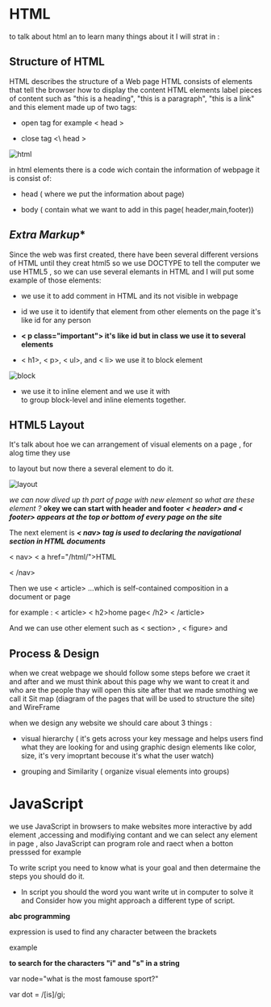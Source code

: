 # HTML

to talk about html an to learn many things about it I will strat in :

## Structure of HTML

HTML  describes the structure of a Web page HTML consists of elements that tell the browser how to display the content HTML elements label pieces of content such as "this is a heading", "this is a paragraph", "this is a link"
and this element made up of two tags:

+ open tag for example < head > 


+ close tag <\ head >

![html](https://2.bp.blogspot.com/-jcA8SUA2c84/WLQ_CQfEBII/AAAAAAAAA-4/mJYUZIVzi8kv0AtJS_9zwRgWoWANM1e7ACLcB/s1600/httpatomoreillycomsourceoreillyimages1495727.png)
 

in html elements there is a code wich contain the information of webpage it is consist of:

+ head ( where we put the information about page)

+ body ( contain what we want to add in this page( header,main,footer))


## ***Extra Markup****

Since the web was first created, there have been several different versions of HTML until they creat html5
so we use DOCTYPE to tell the computer we use HTML5 , so we can use several elemants in HTML and I will put some example of those elements:


+ ***<!-- comment goes here -->*** we use it to add comment in HTML and its not visible in webpage

+ **<p id="one">** id we use it to  identify that element from other elements on the page it's like id for any person

+ **< p class="important"> it's like id but in class we use it to several elements** 

+ < h1>, < p>, < ul>, and < li>  we use it to block element 

![block](https://media.gcflearnfree.org/content/5e82363212da9215e057b928_03_30_2020/block_vs_inline_diagram.png)

+ **<span>** we use it to inline element and we use it with <div> to  group 
block-level and inline elements together.


## HTML5 Layout

It's talk about hoe we can  arrangement of visual elements on a page , for alog time they use <div> to layout 
but now there a several element to do it.

![layout](https://th.bing.com/th/id/OIP.rc_bbty8s8MrG92dCHTymwHaFu?pid=ImgDet&rs=1)



*we can now dived up th part of page with new element so what are these element ?*
**okey we can start with header and footer**
***< header> and < footer>  appears at the top or bottom of every page on the 
site***

The next element is ***< nav> tag is used to declaring the navigational section in HTML documents***

< nav>
  < a href="/html/">HTML</a> 
 
< /nav>


Then we use < article> ...which is  self-contained composition in a document or page

for example :
 < article>
< h2>home page< /h2>
< /article>

And we can use other element such as < section> , < figure> and <div> 



## Process & Design

when we creat webpage we should follow some steps before we craet it and after
and we must think about this page why we want to creat it and who are the people thay will open this site
after that we made smothing we call it Sit map (diagram of the pages that will be used to structure the site)
and WireFrame


when we design any website we should care about 3 things :

+ visual hierarchy ( it's gets across your key message and helps users find what they are looking for and using graphic design elements like color, size,
 it's very imoprtant becouse it's what the user watch)

+ grouping and Similarity ( organize visual elements into groups)





# JavaScript
 
 we use JavaScript in browsers to make websites more interactive by add element ,accessing and modifiying contant
 and we can select any element in page , also JavaScript can program role and raect when a botton presssed for example


 To write script you need to know what is your goal and then determaine the steps you should do it.


* In script you should the word you want write ut in computer to solve it and Consider how you might approach a different type of script.

**abc programming**

expression is used to find any character between the brackets

example


**to search for the characters "i" and "s" in a string**


var node="what is the most famouse sport?" 


var dot = /[is]/gi; 




